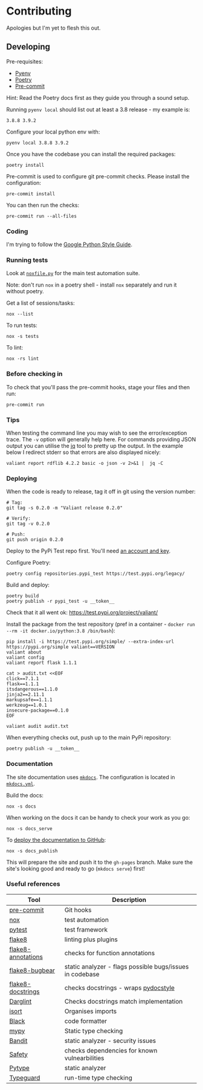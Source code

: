 # Contributing

Apologies but I'm yet to flesh this out.

## Developing

Pre-requisites:

- [Pyenv](https://github.com/pyenv/pyenv)
- [Poetry](https://python-poetry.org/)
- [Pre-commit](https://pre-commit.com/)

Hint: Read the Poetry docs first as they guide you through a sound setup.

Running `pyenv local` should list out at least a 3.8 release - my example is:

    3.8.8 3.9.2

Configure your local python env with:

    pyenv local 3.8.8 3.9.2

Once you have the codebase you can install the required packages:

    poetry install

Pre-commit is used to configure git pre-commit checks.
Please install the configuration:

    pre-commit install

You can then run the checks:

    pre-commit run --all-files

### Coding

I'm trying to follow the [Google Python Style Guide](https://google.github.io/styleguide/pyguide.html).

### Running tests

Look at [`noxfile.py`](noxfile.py) for the main test automation suite.

Note: don't run `nox` in a poetry shell - install `nox` separately and run it without poetry.

Get a list of sessions/tasks:

    nox --list

To run tests:

    nox -s tests

To lint:

    nox -rs lint


### Before checking in

To check that you'll pass the pre-commit hooks, stage your files and then run:

    pre-commit run

### Tips

When testing the command line you may wish to see the error/exception trace.
The `-v` option will generally help here. For commands providing JSON output
you can utilise the [jq](https://stedolan.github.io/jq/) tool to pretty up the output.
In the example below I redirect stderr so that errors are also displayed nicely:

    valiant report rdflib 4.2.2 basic -o json -v 2>&1 |  jq -C

### Deploying

When the code is ready to release, tag it off in git using the version number:

    # Tag:
    git tag -s 0.2.0 -m "Valiant release 0.2.0"

    # Verify:
    git tag -v 0.2.0

    # Push:
    git push origin 0.2.0

Deploy to the PyPi Test repo first. You'll need
[an account and key](https://packaging.python.org/tutorials/packaging-projects/#uploading-the-distribution-archives).

Configure Poetry:

    poetry config repositories.pypi_test https://test.pypi.org/legacy/

Build and deploy:

    poetry build
    poetry publish -r pypi_test -u __token__

Check that it all went ok: https://test.pypi.org/project/valiant/

Install the package from the test repository (pref in a container - `docker run --rm -it docker.io/python:3.8 /bin/bash`):

    pip install -i https://test.pypi.org/simple/ --extra-index-url https://pypi.org/simple valiant==VERSION
    valiant about
    valiant config
    valiant report flask 1.1.1

    cat > audit.txt <<EOF
    click==7.1.1
    flask==1.1.1
    itsdangerous==1.1.0
    jinja2==2.11.1
    markupsafe==1.1.1
    werkzeug==1.0.1
    insecure-package==0.1.0
    EOF

    valiant audit audit.txt

When everything checks out, push up to the main PyPi repository:

    poetry publish -u __token__

### Documentation

The site documentation uses [`mkdocs`](https://www.mkdocs.org/).
The configuration is located in [`mkdocs.yml`](mkdocs.yml).

Build the docs:

    nox -s docs

When working on the docs it can be handy to check your work as
you go:

    nox -s docs_serve

To [deploy the documentation to GitHub](https://www.mkdocs.org/user-guide/deploying-your-docs/):

    nox -s docs_publish

This will prepare the site and push it to the `gh-pages` branch. Make sure the site's
looking good and ready to go (`mkdocs serve`) first!

### Useful references

| Tool | Description |
| ---- | ----------- |
| [pre-commit](https://pre-commit.com/) | Git hooks |
| [nox](https://nox.thea.codes/en/stable/index.html) | test automation |
| [pytest](https://docs.pytest.org/en/latest/) | test framework |
| [flake8](http://flake8.pycqa.org/en/latest/index.html) | linting plus plugins |
| [flake8-annotations](https://github.com/python-discord/flake8-annotations) | checks for function annotations |
| [flake8-bugbear](https://github.com/PyCQA/flake8-bugbear) | static analyzer - flags possible bugs/issues in codebase |
| [flake8-docstrings](https://gitlab.com/pycqa/flake8-docstrings) | checks docstrings - wraps [pydocstyle](https://github.com/pycqa/pydocstyle) |
| [Darglint](https://github.com/terrencepreilly/darglint) | Checks docstrings match implementation |
| [isort](https://timothycrosley.github.io/isort/) | Organises imports |
| [Black](https://black.readthedocs.io/en/stable/) | code formatter |
| [mypy](http://mypy-lang.org/) | Static type checking |
| [Bandit](https://bandit.readthedocs.io/en/latest/) | static analyzer - security issues |
| [Safety](https://pyup.io/safety/) | checks dependencies for known vulnearbilities |
| [Pytype](https://google.github.io/pytype/) | static analyzer |
| [Typeguard](https://typeguard.readthedocs.io/en/latest/) | run-time type checking |
